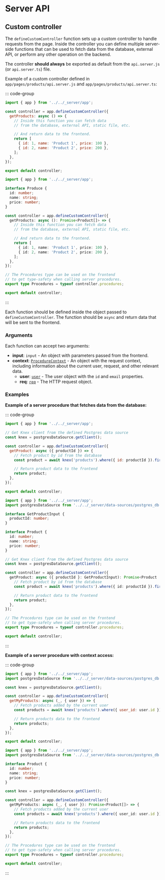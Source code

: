 # Server API

## Custom controller

The `defineCustomController` function sets up a custom controller to handle requests from the page. Inside the controller you can define multiple server-side functions that can be used to fetch data from the database, external API, or perform any other operation on the backend.

The controller **should always** be exported as default from the `api.server.js` (or `api.server.ts`) file.

Example of a custom controller defined in `app/pages/products/api.server.js` and `app/pages/products/api.server.ts`:

::: code-group

```javascript [JavaScript]
import { app } from '../../_server/app';

const controller = app.defineCustomController({
  getProducts: async () => {
    // Inside this function you can fetch data 
    // from the database, external API, static file, etc.

    // And return data to the frontend.
    return [
      { id: 1, name: 'Product 1', price: 100 },
      { id: 2, name: 'Product 2', price: 200 },
    ];
  },
});

export default controller;
```

```typescript [TypeScript]
import { app } from '../../_server/app';

interface Produce {
  id: number;
  name: string;
  price: number;
}

const controller = app.defineCustomController({
  getProducts: async (): Promise<Product[]> => {
    // Inside this function you can fetch data
    // from the database, external API, static file, etc.

    // And return data to the frontend.
    return [
      { id: 1, name: 'Product 1', price: 100 },
      { id: 2, name: 'Product 2', price: 200 },
    ];
  },
});

// The Procedures type can be used on the frontend 
// to get type-safety when calling server procedures.
export type Procedures = typeof controller.procedures;

export default controller;
```

:::

Each function should be defined inside the object passed to `defineCustomController`. The function should be `async` and return data that will be sent to the frontend.

### Arguments

Each function can accept two arguments:

- **input**: `input` - An object with parameters passed from the frontend.
- **context**: [`ProcedureContext`](https://kottster.app/api-reference/types/_kottster_server.ProcedureContext.html) - An object with the request context, including information about the current user, request, and other relevant data.
  - **user**: [`user`](https://kottster.app/api-reference/types/_kottster_common.AppContext.html#user) - The user object with the `id` and `email` properties.
  - **req**: [`req`](https://kottster.app/api-reference/types/_kottster_common.AppContext.html#user) - The HTTP request object.

### Examples

**Example of a server procedure that fetches data from the database:**

::: code-group

```javascript [JavaScript]
import { app } from '../../_server/app';

// Get Knex client from the defined Postgres data source
const knex = postgresDataSource.getClient();

const controller = app.defineCustomController({
  getProduct: async ({ productId }) => {
    // Fetch product by id from the database
    const product = await knex('products').where({ id: productId }).first();

    // Return product data to the frontend
    return product;
  },
});

export default controller;
```

```typescript [TypeScript]
import { app } from '../../_server/app';
import postgresDataSource from '../../_server/data-sources/postgres_db';

interface GetProductInput {
  productId: number;
}

interface Product {
  id: number;
  name: string;
  price: number;
}

// Get Knex client from the defined Postgres data source
const knex = postgresDataSource.getClient();

const controller = app.defineCustomController({
  getProduct: async ({ productId }: GetProductInput): Promise<Product | null> => {
    // Fetch product by id from the database
    const product = await knex('products').where({ id: productId }).first();

    // Return product data to the frontend
    return product;
  },
});

// The Procedures type can be used on the frontend 
// to get type-safety when calling server procedures.
export type Procedures = typeof controller.procedures;

export default controller;
```

:::

**Example of a server procedure with context access:**

::: code-group

```javascript [JavaScript]
import { app } from '../../_server/app';
import postgresDataSource from '../../_server/data-sources/postgres_db';

const knex = postgresDataSource.getClient();

const controller = app.defineCustomController({
  getMyProducts: async (_, { user }) => {
    // Fetch products added by the current user
    const products = await knex('products').where({ user_id: user.id });

    // Return products data to the frontend
    return products;
  },
});

export default controller;
```

```typescript [TypeScript]
import { app } from '../../_server/app';
import postgresDataSource from '../../_server/data-sources/postgres_db';

interface Product {
  id: number;
  name: string;
  price: number;
}

const knex = postgresDataSource.getClient();

const controller = app.defineCustomController({
  getMyProducts: async (_, { user }): Promise<Product[]> => {
    // Fetch products added by the current user
    const products = await knex('products').where({ user_id: user.id });

    // Return products data to the frontend
    return products;
  },
});

// The Procedures type can be used on the frontend 
// to get type-safety when calling server procedures.
export type Procedures = typeof controller.procedures;

export default controller;
```

:::